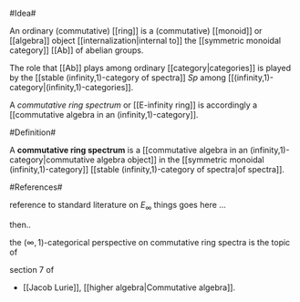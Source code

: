 
#Idea#

An ordinary (commutative) [[ring]] is a (commutative) [[monoid]] or [[algebra]] object [[internalization|internal to]] the [[symmetric monoidal category]] [[Ab]] of abelian groups.

The role that [[Ab]] plays among ordinary [[category|categories]] is played by the [[stable (infinity,1)-category of spectra]] $Sp$ among [[(infinity,1)-category|(infinity,1)-categories]].

A _commutative ring spectrum_ or [[E-infinity ring]] is accordingly a [[commutative algebra in an (infinity,1)-category]].




#Definition#

A **commutative ring spectrum** is a [[commutative algebra in an (infinity,1)-category|commutative algebra object]] in the [[symmetric monoidal (infinity,1)-category]] [[stable (infinity,1)-category of spectra|of spectra]].


#References#

reference to standard literature on $E_\infty$ things goes here ...

then..

the $(\infty,1)$-categorical perspective on commutative ring spectra is the topic of 

section 7 of

* [[Jacob Lurie]], [[higher algebra|Commutative algebra]].